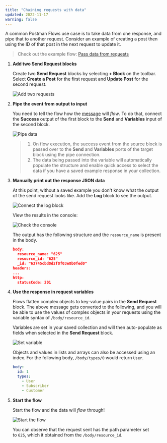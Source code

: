 ```yaml
---
title: "Chaining requests with data"
updated: 2022-11-17
warning: false
---
```


A common Postman Flows use case is to take data from one response, and pipe that to another request. Consider an example of creating a post then using the ID of that post in the next request to update it.

> Check out the example flow: [Pass data from requests](https://www.postman.com/postman/workspace/example-flows/flow/62fdd3360a222e16840ce44b)

1. **Add two Send Request blocks**

   Create two **Send Request** blocks by selecting **+ Block** on the toolbar. Select **Create a Post** for the first request and **Update Post** for the second request.

   ![Add two requests](https://assets.postman.com/postman-labs-docs/chaining-requests/updated-chaining-add-two-requests.gif)

2. **Pipe the event from output to input**

   You need to tell the flow how the [message](/docs/postman-flows/core-concepts/messages/) will *flow*. To do that, connect the **Success** output of the first block to the **Send** and **Variables** input of the second block.

   ![Pipe data](https://assets.postman.com/postman-labs-docs/chaining-requests/updated-chaining-pipe-data.gif)

   > 1. On flow execution, the success event from the source block is passed over to the **Send** and **Variables** ports of the target block using the pipe connection.
   > 2. The data being passed into the variable will automatically populate the structure and enable quick access to select the data if you have a saved example response in your collection.

3. **Manually print out the response JSON data**

   At this point, without a saved example you don't know what the output of the send request looks like. Add the **Log** block to see the output.

   ![Connect the log block](https://assets.postman.com/postman-labs-docs/chaining-requests/updated-chaining-check-in-log.gif)

   View the results in the console:

   ![Check the console](https://assets.postman.com/postman-labs-docs/chaining-requests/view-console.gif)

   The output has the following structure and the `resource_name` is present in the body.

   ``` json
   body:
     resource_name: "625"
     resource_id: "625"
     _id: "63745cbd8d2f8f03e8b0fed0"
   headers:
   ...
   http:
     statusCode: 201
   ```

4. **Use the response in request variables**

   Flows flatten complex objects to key-value pairs in the **Send Request** block. The above message gets converted to the following, and you will be able to use the values of complex objects in your requests using the variable syntax of `/body/resource_id`.

   Variables are set in your saved collection and will then auto-populate as fields when selected in the **Send Request** block.

   ![Set variable](https://assets.postman.com/postman-labs-docs/chaining-requests/updated-chaining-set-variable.png)

   Objects and values in lists and arrays can also be accessed using an index. For the following body, `/body/types/0` would return `User`.

   ``` yaml
   body:
     id: 1
     types:
       - User
       - Subscriber
       - Customer
   ```

5. **Start the flow**

   Start the flow and the data will *flow* through!

   ![Start the flow](https://assets.postman.com/postman-labs-docs/chaining-requests/updated-chaining-start-flow.gif)

   You can observe that the request sent has the path parameter set to `625`, which it obtained from the `/body/resource_id`.
